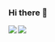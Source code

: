 ### Hi there 👋

<!--
**Jnaneshrompilli/jnaneshrompilli** is a ✨ _special_ ✨ repository because its `README.md` (this file) appears on your GitHub profile-->

<img align="left" src="https://github-readme-stats.vercel.app/api?username=jnaneshrompilli&show_icons=true&theme=github_dark">
<img align="center" src="https://github-readme-stats.vercel.app/api/top-langs/?username=jnaneshrompilli&layout=compact">




